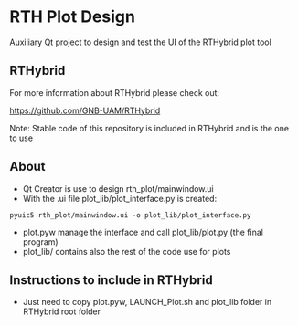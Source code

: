 # RTH Plot Design
Auxiliary Qt project to design and test the UI of the RTHybrid plot tool 

## RTHybrid
For more information about RTHybrid please check out:

https://github.com/GNB-UAM/RTHybrid

Note: Stable code of this repository is included in RTHybrid and is the one to use

## About
- Qt Creator is use to design rth_plot/mainwindow.ui
- With the .ui file plot_lib/plot_interface.py is created:
```
pyuic5 rth_plot/mainwindow.ui -o plot_lib/plot_interface.py
```
- plot.pyw manage the interface and call plot_lib/plot.py (the final program)
- plot_lib/ contains also the rest of the code use for plots

## Instructions to include in RTHybrid
- Just need to copy plot.pyw, LAUNCH_Plot.sh and plot_lib folder in RTHybrid root folder
